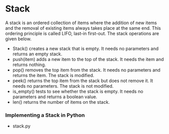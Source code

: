 # Stack

A stack is an ordered collection of items where the addition of new items and the removal of existing items always takes place at the same end. This ordering principle is called LIFO, last-in first-out.
The stack operations are given below.

- Stack() creates a new stack that is empty. It needs no parameters and returns an empty stack.
- push(item) adds a new item to the top of the stack. It needs the item and returns nothing.
- pop() removes the top item from the stack. It needs no parameters and returns the item. The stack is modified.
- peek() returns the top item from the stack but does not remove it. It needs no parameters. The stack is not modified.
- is_empty() tests to see whether the stack is empty. It needs no parameters and returns a boolean value.
- len() returns the number of items on the stack.
  
### Implementing a Stack in Python 

- stack.py